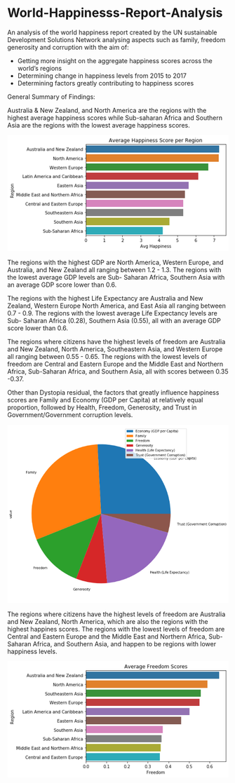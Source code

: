 # World-Happinesss-Report-Analysis

An analysis of the world happiness report created by the UN sustainable Development Solutions Network analysing aspects such as family, freedom generosity and corruption with the aim of:
- Getting more insight on the aggregate happiness scores across the world’s regions
- Determining change in happiness levels from 2015 to 2017
- Determining factors greatly contributing to happiness scores

General Summary of Findings:

Australia & New Zealand, and North America are the regions with the highest average happiness scores while Sub-saharan Africa and Southern Asia are the regions with the lowest average happiness scores.

<img src="download.png" alt="Image of number of injuries"/>

The regions with the highest GDP are North America, Western Europe, and Australia, and New Zealand all ranging between 1.2 - 1.3. The regions with the lowest average GDP levels are Sub- Saharan Africa, Southern Asia with an average GDP score lower than 0.6.

The regions with the highest Life Expectancy are Australia and New Zealand, Western Europe North America, and East Asia all ranging between 0.7 - 0.9. The regions with the lowest average Life Expectancy levels are Sub- Saharan Africa (0.28), Southern Asia (0.55), all with an average GDP score lower than 0.6.

The regions where citizens have the highest levels of freedom are Australia and New Zealand, North America, Southeastern Asia, and Western Europe all ranging between 0.55 - 0.65. The regions with the lowest levels of freedom are Central and Eastern Europe and the Middle East and Northern Africa, Sub-Saharan Africa, and Southern Asia, all with scores between 0.35 -0.37.

Other than Dystopia residual, the factors that greatly influence happiness scores are Family and Economy (GDP per Capita) at relatively equal proportion, followed by Health, Freedom, Generosity, and Trust in Government/Government corruption levels.

<img src="download (3).png" alt="Image of number of injuries"/>

The regions where citizens have the highest levels of freedom are Australia and New Zealand, North America, which  are also the regions with the highest happines scores. The regions with the lowest levels of freedom are Central and Eastern Europe and the Middle East and Northern Africa, Sub-Saharan Africa, and Southern Asia, and happen to be regions with lower happiness levels.

<img src="download (1).png" alt="Image of number of injuries"/>

